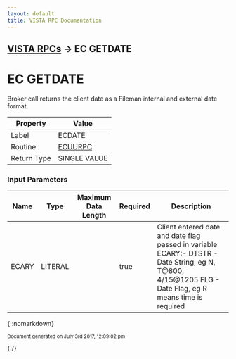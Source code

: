 ```yaml
---
layout: default
title: VISTA RPC Documentation
---
```


## [VISTA RPCs](TableOfContents) &#8594; EC GETDATE
# EC GETDATE

Broker call returns the client date as a Fileman internal and external date format.

Property | Value
--- | ---
Label | ECDATE
Routine | [ECUURPC](http://code.osehra.org/dox/Routine_ECUURPC_source.html)
Return Type | SINGLE VALUE


### Input Parameters

Name | Type | Maximum Data Length | Required | Description
--- | --- | --- | --- | ---
ECARY | LITERAL |  | true | Client entered date and date flag passed in variable ECARY:-        DTSTR  - Date String, eg N, T@800, 4/15@1205        FLG    - Date Flag, eg R means time is required



{::nomarkdown} <br/><p style="font-size: 11px">Document generated on July 3rd 2017, 12:09:02 pm</p>{:/}